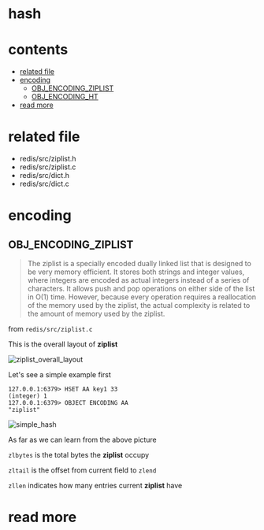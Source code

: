 # hash

# contents

* [related file](#related-file)
* [encoding](#encoding)
	* [OBJ_ENCODING_ZIPLIST](#OBJ_ENCODING_ZIPLIST)
	* [OBJ_ENCODING_HT](#OBJ_ENCODING_HT)
* [read more](#read-more)

# related file
* redis/src/ziplist.h
* redis/src/ziplist.c
* redis/src/dict.h
* redis/src/dict.c

# encoding

## OBJ_ENCODING_ZIPLIST

> The ziplist is a specially encoded dually linked list that is designed to be very memory efficient. It stores both strings and integer values, where integers are encoded as actual integers instead of a series of characters. It allows push and pop operations on either side of the list in O(1) time. However, because every operation requires a reallocation of the memory used by the ziplist, the actual complexity is related to the amount of memory used by the ziplist.

from `redis/src/ziplist.c`

This is the overall layout of **ziplist**

![ziplist_overall_layout](https://github.com/zpoint/Redis-Internals/blob/5.0/Object/hash/ziplist_overall_layout.png)

Let's see a simple example first

    127.0.0.1:6379> HSET AA key1 33
    (integer) 1
    127.0.0.1:6379> OBJECT ENCODING AA
    "ziplist"

![simple_hash](https://github.com/zpoint/Redis-Internals/blob/5.0/Object/hash/simple_hash.png)

As far as we can learn from the above picture

`zlbytes` is the total bytes the **ziplist** occupy

`zltail` is the offset from current field to `zlend`

`zllen` indicates how many entries current **ziplist** have

# read more
